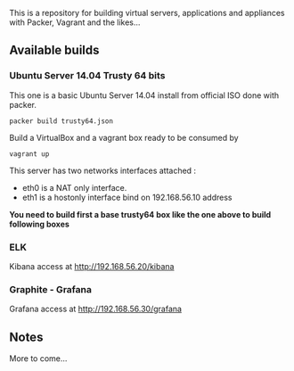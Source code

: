 This is a repository for building virtual servers, applications and appliances with Packer, Vagrant and the likes…

## Available builds

### Ubuntu Server 14.04 Trusty 64 bits

This one is a basic Ubuntu Server 14.04 install from official ISO done with packer.

	packer build trusty64.json

Build a VirtualBox and a vagrant box ready to be consumed by

	vagrant up

This server has two networks interfaces attached :

- eth0 is a NAT only interface.
- eth1 is a hostonly interface bind on 192.168.56.10 address

**You need to build first a base trusty64 box like the one above to build following boxes**

### ELK

Kibana access at http://192.168.56.20/kibana

### Graphite - Grafana

Grafana access at http://192.168.56.30/grafana

## Notes

More to come…